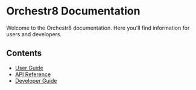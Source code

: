 # Orchestr8 Documentation

Welcome to the Orchestr8 documentation. Here you'll find information for users and developers.

## Contents

- [User Guide](user_guide/installation.md)
- [API Reference](api_reference/orchestr8.md)
- [Developer Guide](developer_guide/contributing.md)